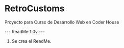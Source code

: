 # RetroCustoms
Proyecto para Curso de Desarrollo Web en Coder House

--- ReadMe 1.0v ---

1. Se crea el ReadMe.
